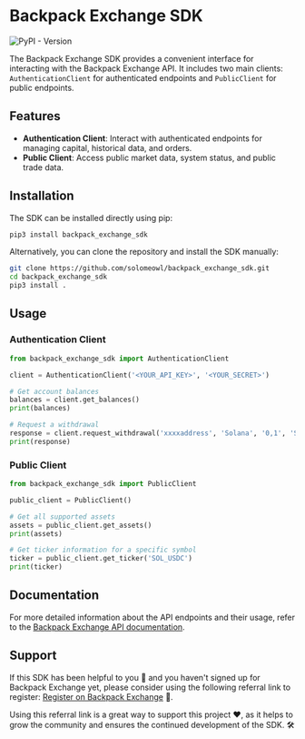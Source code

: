 # Backpack Exchange SDK
![PyPI - Version](https://img.shields.io/pypi/v/backpack-exchange-sdk?)


The Backpack Exchange SDK provides a convenient interface for interacting with the Backpack Exchange API. It includes two main clients: `AuthenticationClient` for authenticated endpoints and `PublicClient` for public endpoints.

## Features

- **Authentication Client**: Interact with authenticated endpoints for managing capital, historical data, and orders.
- **Public Client**: Access public market data, system status, and public trade data.

## Installation

The SDK can be installed directly using pip:

```bash
pip3 install backpack_exchange_sdk
```

Alternatively, you can clone the repository and install the SDK manually:

```bash
git clone https://github.com/solomeowl/backpack_exchange_sdk.git
cd backpack_exchange_sdk
pip3 install .
```

## Usage
### Authentication Client
```python
from backpack_exchange_sdk import AuthenticationClient

client = AuthenticationClient('<YOUR_API_KEY>', '<YOUR_SECRET>')

# Get account balances
balances = client.get_balances()
print(balances)

# Request a withdrawal
response = client.request_withdrawal('xxxxaddress', 'Solana', '0,1', 'Sol')
print(response)

```
### Public Client
```python
from backpack_exchange_sdk import PublicClient

public_client = PublicClient()

# Get all supported assets
assets = public_client.get_assets()
print(assets)

# Get ticker information for a specific symbol
ticker = public_client.get_ticker('SOL_USDC')
print(ticker)

```

## Documentation
For more detailed information about the API endpoints and their usage, refer to the [Backpack Exchange API documentation](https://docs.backpack.exchange/).

## Support 

If this SDK has been helpful to you 🌟 and you haven't signed up for Backpack Exchange yet, please consider using the following referral link to register: [Register on Backpack Exchange](https://backpack.exchange/refer/solomeowl) 🚀.

Using this referral link is a great way to support this project ❤️, as it helps to grow the community and ensures the continued development of the SDK. 🛠️
